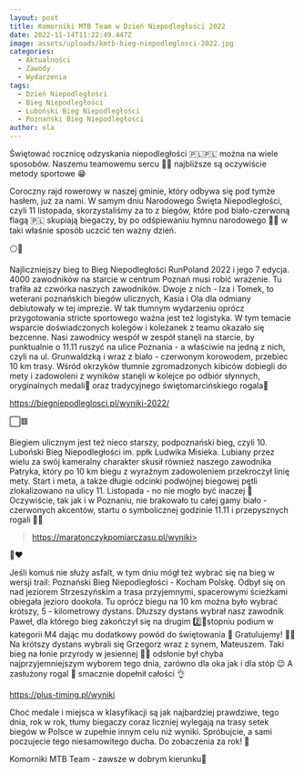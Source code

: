 ```yaml
---
layout: post
title: Komorniki MTB Team w Dzień Niepodległości 2022
date: 2022-11-14T11:22:49.447Z
image: assets/uploads/kmtb-bieg-niepodleglosci-2022.jpg
categories:
  - Aktualności
  - Zawody
  - Wydarzenia
tags:
  - Dzień Niepodległości
  - Bieg Niepodległości
  - Luboński Bieg Niepodległości
  - Poznański Bieg Niepodległości
author: ola
---
```

Świętować rocznicę odzyskania niepodległości 🇵🇱🇵🇱 można na wiele sposobów. Naszemu teamowemu sercu 💚🖤 najbliższe są oczywiście metody sportowe 😁
<!--more-->

Coroczny rajd rowerowy w naszej gminie, który odbywa się pod tymże hasłem, już za nami. W samym dniu Narodowego Święta Niepodległości, czyli 11 listopada, skorzystaliśmy za to z biegów, które pod biało-czerwoną flagą 🇵🇱 skupiają biegaczy, by po odśpiewaniu hymnu narodowego 🎼🎶 w taki właśnie sposób uczcić ten ważny dzień.

⚪️🔴

Najliczniejszy bieg to Bieg Niepodległości RunPoland 2022 i jego 7 edycja. 4000 zawodników na starcie w centrum Poznań   musi robić  wrażenie. Tu trafiła aż czwórka naszych zawodników. Dwoje z nich - Iza i Tomek, to weterani poznańskich biegów ulicznych, Kasia i Ola dla odmiany debiutowały w tej imprezie. W tak tłumnym wydarzeniu oprócz przygotowania stricte sportowego ważna jest też logistyka. W tym temacie wsparcie doświadczonych kolegów i koleżanek z teamu okazało się bezcenne. Nasi zawodnicy wespół w zespół stanęli na starcie, by punktualnie o 11.11 ruszyć na ulice Poznania - a właściwie na jedną z nich, czyli na ul. Grunwaldzką i wraz z biało - czerwonym korowodem, przebiec 10 km trasy. Wśród okrzyków tłumnie zgromadzonych kibiców  dobiegli do mety i zadowoleni z wyników stanęli w kolejce po odbiór słynnych, oryginalnych medali🏅 oraz tradycyjnego świętomarcińskiego rogala🥐

<https://biegniepodleglosci.pl/wyniki-2022/>

⬜️🟥

Biegiem ulicznym jest też nieco starszy, podpoznański bieg, czyli 10. Luboński Bieg Niepodległości im. ppłk Ludwika Misieka. Lubiany przez wielu za swój kameralny charakter skusił również naszego zawodnika Patryka, który po 10 km biegu z wyraźnym zadowoleniem przekroczył linię mety. Start i meta, a także długie odcinki podwójnej biegowej pętli zlokalizowano na ulicy 11. Listopada - no nie mogło być inaczej 🙂 Oczywiście, tak jak i w Poznaniu, nie brakowało tu całej gamy biało - czerwonych akcentów, startu o symbolicznej godzinie 11.11 i przepysznych rogali 🥐🥐

>https://maratonczykpomiarczasu.pl/wyniki>

🤍❤

Jeśli komuś nie służy asfalt, w tym dniu mógł też wybrać się na bieg w wersji trail: Poznański Bieg Niepodległości - Kocham Polskę. Odbył się on nad jeziorem Strzeszyńskim a trasa przyjemnymi, spacerowymi ścieżkami obiegała jezioro dookoła. Tu oprócz biegu na 10 km można było wybrać krótszy, 5 - kilometrowy dystans. Dłuższy dystans wybrał nasz zawodnik Paweł, dla którego bieg zakończył się na drugim 2️⃣🥈stopniu podium w kategorii  M4 dając mu dodatkowy powód do świętowania 🥳 Gratulujemy! 👏👏 Na krótszy dystans wybrali się Grzegorz wraz z synem, Mateuszem. Taki bieg na łonie przyrody w jesiennej 🍂🍁 odsłonie był chyba najprzyjemniejszym wyborem tego dnia, zarówno dla oka jak i dla stóp 😉 A zasłużony rogal 🥐 smacznie dopełnił całości 👌

<https://plus-timing.pl/wyniki>

Choć medale i miejsca w klasyfikacji są jak najbardziej prawdziwe, tego dnia, rok w rok, tłumy biegaczy coraz liczniej wylegają na trasy setek biegów w Polsce w zupełnie innym celu niż wyniki. Spróbujcie, a sami poczujecie tego niesamowitego ducha. Do zobaczenia za rok! 👊

Komorniki MTB Team - zawsze w dobrym kierunku🙂 